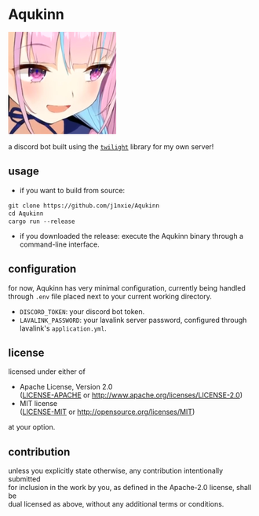 # Aqukinn
![Minato Aqua](Aqukinn.png)

a discord bot built using the [`twilight`](https://github.com/twilight-rs/twilight) library for my own server!

## usage

- if you want to build from source:

```
git clone https://github.com/j1nxie/Aqukinn
cd Aqukinn
cargo run --release
```

- if you downloaded the release: execute the Aqukinn binary through a command-line interface.

## configuration

for now, Aqukinn has very minimal configuration, currently being handled through `.env` file placed next to your current
working directory.

- `DISCORD_TOKEN`: your discord bot token.
- `LAVALINK_PASSWORD`: your lavalink server password, configured through lavalink's `application.yml`.

## license

licensed under either of

*   Apache License, Version 2.0  
    ([LICENSE-APACHE](LICENSE-APACHE) or http://www.apache.org/licenses/LICENSE-2.0)
*   MIT license  
    ([LICENSE-MIT](LICENSE-MIT) or http://opensource.org/licenses/MIT)

at your option.

## contribution

unless you explicitly state otherwise, any contribution intentionally submitted  
for inclusion in the work by you, as defined in the Apache-2.0 license, shall be  
dual licensed as above, without any additional terms or conditions.
